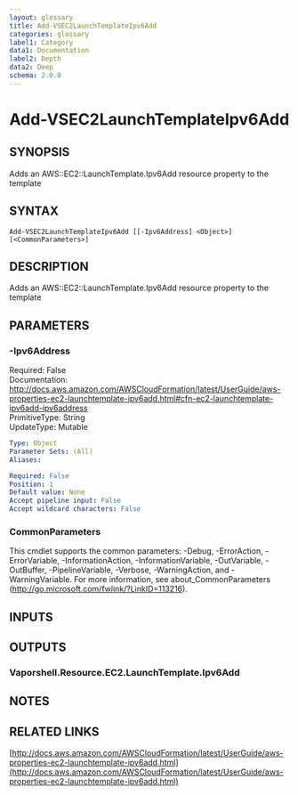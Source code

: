 ```yaml
---
layout: glossary
title: Add-VSEC2LaunchTemplateIpv6Add
categories: glossary
label1: Category
data1: Documentation
label2: Depth
data2: Deep
schema: 2.0.0
---
```


# Add-VSEC2LaunchTemplateIpv6Add

## SYNOPSIS
Adds an AWS::EC2::LaunchTemplate.Ipv6Add resource property to the template

## SYNTAX

```
Add-VSEC2LaunchTemplateIpv6Add [[-Ipv6Address] <Object>] [<CommonParameters>]
```

## DESCRIPTION
Adds an AWS::EC2::LaunchTemplate.Ipv6Add resource property to the template

## PARAMETERS

### -Ipv6Address
Required: False    
Documentation: http://docs.aws.amazon.com/AWSCloudFormation/latest/UserGuide/aws-properties-ec2-launchtemplate-ipv6add.html#cfn-ec2-launchtemplate-ipv6add-ipv6address    
PrimitiveType: String    
UpdateType: Mutable

```yaml
Type: Object
Parameter Sets: (All)
Aliases:

Required: False
Position: 1
Default value: None
Accept pipeline input: False
Accept wildcard characters: False
```

### CommonParameters
This cmdlet supports the common parameters: -Debug, -ErrorAction, -ErrorVariable, -InformationAction, -InformationVariable, -OutVariable, -OutBuffer, -PipelineVariable, -Verbose, -WarningAction, and -WarningVariable.
For more information, see about_CommonParameters (http://go.microsoft.com/fwlink/?LinkID=113216).

## INPUTS

## OUTPUTS

### Vaporshell.Resource.EC2.LaunchTemplate.Ipv6Add

## NOTES

## RELATED LINKS

[http://docs.aws.amazon.com/AWSCloudFormation/latest/UserGuide/aws-properties-ec2-launchtemplate-ipv6add.html](http://docs.aws.amazon.com/AWSCloudFormation/latest/UserGuide/aws-properties-ec2-launchtemplate-ipv6add.html)

